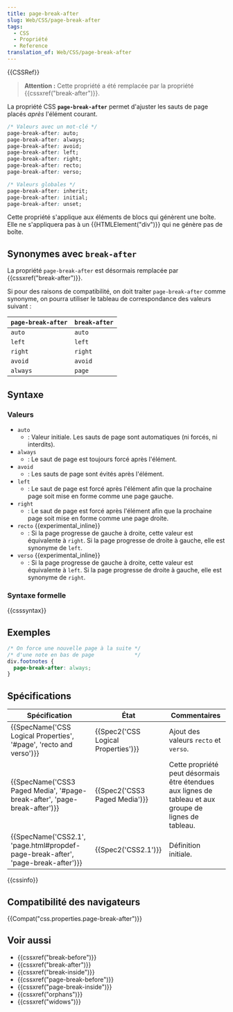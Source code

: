 ```yaml
---
title: page-break-after
slug: Web/CSS/page-break-after
tags:
  - CSS
  - Propriété
  - Reference
translation_of: Web/CSS/page-break-after
---
```

{{CSSRef}}

> **Attention :** Cette propriété a été remplacée par la propriété {{cssxref("break-after")}}.

La propriété CSS **`page-break-after`** permet d'ajuster les sauts de page placés _après_ l'élément courant.

```css
/* Valeurs avec un mot-clé */
page-break-after: auto;
page-break-after: always;
page-break-after: avoid;
page-break-after: left;
page-break-after: right;
page-break-after: recto;
page-break-after: verso;

/* Valeurs globales */
page-break-after: inherit;
page-break-after: initial;
page-break-after: unset;
```

Cette propriété s'applique aux éléments de blocs qui génèrent une boîte. Elle ne s'appliquera pas à un {{HTMLElement("div")}} qui ne génère pas de boîte.

## Synonymes avec `break-after`

La propriété `page-break-after` est désormais remplacée par {{cssxref("break-after")}}.

Si pour des raisons de compatibilité, on doit traiter `page-break-after` comme synonyme, on pourra utiliser le tableau de correspondance des valeurs suivant :

| `page-break-after` | `break-after` |
| ------------------ | ------------- |
| `auto`             | `auto`        |
| `left`             | `left`        |
| `right`            | `right`       |
| `avoid`            | `avoid`       |
| `always`           | `page`        |

## Syntaxe

### Valeurs

- `auto`
  - : Valeur initiale. Les sauts de page sont automatiques (ni forcés, ni interdits).
- `always`
  - : Le saut de page est toujours forcé après l'élément.
- `avoid`
  - : Les sauts de page sont évités après l'élément.
- `left`
  - : Le saut de page est forcé après l'élément afin que la prochaine page soit mise en forme comme une page gauche.
- `right`
  - : Le saut de page est forcé après l'élément afin que la prochaine page soit mise en forme comme une page droite.
- `recto` {{experimental_inline}}
  - : Si la page progresse de gauche à droite, cette valeur est équivalente à `right`. Si la page progresse de droite à gauche, elle est synonyme de `left`.
- `verso` {{experimental_inline}}
  - : Si la page progresse de gauche à droite, cette valeur est équivalente à `left`. Si la page progresse de droite à gauche, elle est synonyme de `right`.

### Syntaxe formelle

{{csssyntax}}

## Exemples

```css
/* On force une nouvelle page à la suite */
/* d'une note en bas de page             */
div.footnotes {
  page-break-after: always;
}
```

## Spécifications

| Spécification                                                                                                | État                                             | Commentaires                                                                                           |
| ------------------------------------------------------------------------------------------------------------ | ------------------------------------------------ | ------------------------------------------------------------------------------------------------------ |
| {{SpecName('CSS Logical Properties', '#page', 'recto and verso')}}                     | {{Spec2('CSS Logical Properties')}} | Ajout des valeurs `recto` et `verso`.                                                                  |
| {{SpecName('CSS3 Paged Media', '#page-break-after', 'page-break-after')}}             | {{Spec2('CSS3 Paged Media')}}         | Cette propriété peut désormais être étendues aux lignes de tableau et aux groupe de lignes de tableau. |
| {{SpecName('CSS2.1', 'page.html#propdef-page-break-after', 'page-break-after')}} | {{Spec2('CSS2.1')}}                         | Définition initiale.                                                                                   |

{{cssinfo}}

## Compatibilité des navigateurs

{{Compat("css.properties.page-break-after")}}

## Voir aussi

- {{cssxref("break-before")}}
- {{cssxref("break-after")}}
- {{cssxref("break-inside")}}
- {{cssxref("page-break-before")}}
- {{cssxref("page-break-inside")}}
- {{cssxref("orphans")}}
- {{cssxref("widows")}}
